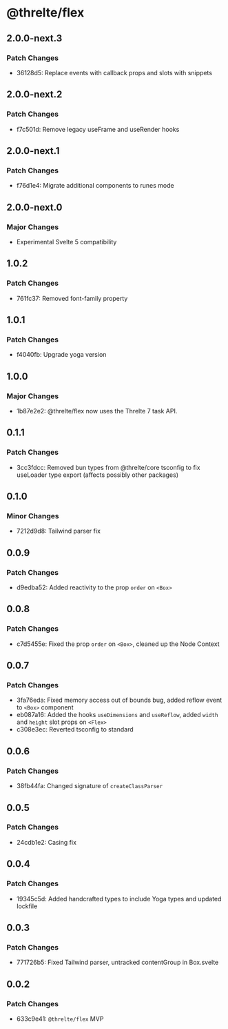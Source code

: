# @threlte/flex

## 2.0.0-next.3

### Patch Changes

- 36128d5: Replace events with callback props and slots with snippets

## 2.0.0-next.2

### Patch Changes

- f7c501d: Remove legacy useFrame and useRender hooks

## 2.0.0-next.1

### Patch Changes

- f76d1e4: Migrate additional components to runes mode

## 2.0.0-next.0

### Major Changes

- Experimental Svelte 5 compatibility

## 1.0.2

### Patch Changes

- 761fc37: Removed font-family property

## 1.0.1

### Patch Changes

- f4040fb: Upgrade yoga version

## 1.0.0

### Major Changes

- 1b87e2e2: @threlte/flex now uses the Threlte 7 task API.

## 0.1.1

### Patch Changes

- 3cc3fdcc: Removed bun types from @threlte/core tsconfig to fix useLoader type export (affects possibly other packages)

## 0.1.0

### Minor Changes

- 7212d9d8: Tailwind parser fix

## 0.0.9

### Patch Changes

- d9edba52: Added reactivity to the prop `order` on `<Box>`

## 0.0.8

### Patch Changes

- c7d5455e: Fixed the prop `order` on `<Box>`, cleaned up the Node Context

## 0.0.7

### Patch Changes

- 3fa76eda: Fixed memory access out of bounds bug, added reflow event to `<Box>` component
- eb087a16: Added the hooks `useDimensions` and `useReflow`, added `width` and `height` slot props on `<Flex>`
- c308e3ec: Reverted tsconfig to standard

## 0.0.6

### Patch Changes

- 38fb44fa: Changed signature of `createClassParser`

## 0.0.5

### Patch Changes

- 24cdb1e2: Casing fix

## 0.0.4

### Patch Changes

- 19345c5d: Added handcrafted types to include Yoga types and updated lockfile

## 0.0.3

### Patch Changes

- 771726b5: Fixed Tailwind parser, untracked contentGroup in Box.svelte

## 0.0.2

### Patch Changes

- 633c9e41: `@threlte/flex` MVP
